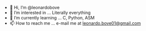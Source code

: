 - 👋 Hi, I’m @leonardobove
- 👀 I’m interested in ...  Literally everything
- 🌱 I’m currently learning ... C, Python, ASM
- 📫 How to reach me ... e-mail me at leonardo.bove01@gmail.com

<!---
leonardobove/leonardobove is a ✨ special ✨ repository because its `README.md` (this file) appears on your GitHub profile.
You can click the Preview link to take a look at your changes.
--->
